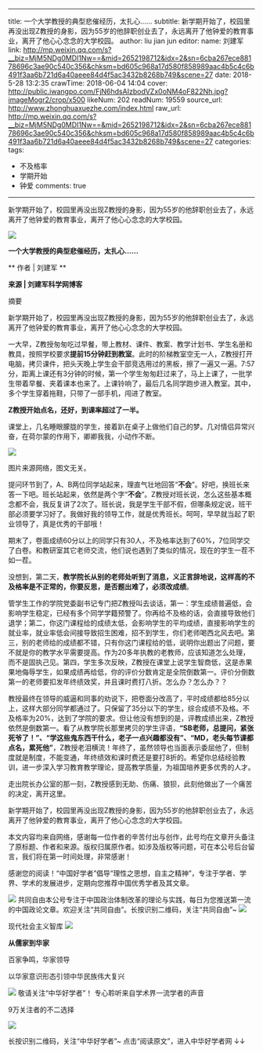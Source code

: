 
---
title: 一个大学教授的典型悲催经历，太扎心……
subtitle: 新学期开始了，校园里再没出现Z教授的身影，因为55岁的他辞职创业去了，永远离开了他钟爱的教育事业，离开了他心心念念的大学校园。
author: liu jian jun
editor:
  name: 刘建军
  link: http://mp.weixin.qq.com/s?__biz=MjM5NDg0MDI1Nw==&mid=2652198712&idx=2&sn=6cba267ece88178696c3ae90c540c356&chksm=bd605c968a17d580f858989aac4b5c4c6b491f3aa6b721d6a40aeee84d4f5ac3432b8268b749&scene=27
date: 2018-5-28 13:2:35
crawTime: 2018-06-04 14:04
cover: http://public.iwangpo.com/FjN6hdsAIzbodVZx0oNM4oF822Nh.jpg?imageMogr2/crop/x500
likeNum: 202
readNum: 19559
source_url: http://www.zhonghuaxuezhe.com/index.html
raw_url: http://mp.weixin.qq.com/s?__biz=MjM5NDg0MDI1Nw==&mid=2652198712&idx=2&sn=6cba267ece88178696c3ae90c540c356&chksm=bd605c968a17d580f858989aac4b5c4c6b491f3aa6b721d6a40aeee84d4f5ac3432b8268b749&scene=27
categories: 
tags: 
  - 不及格率
  - 学期开始
  - 钟爱
comments: true
---
新学期开始了，校园里再没出现Z教授的身影，因为55岁的他辞职创业去了，永远离开了他钟爱的教育事业，离开了他心心念念的大学校园。
<!--more-->
![](http://public.iwangpo.com/FudmCe9IALS25d-8xnUvqzWSXTOV.jpg?imageView2/2/w/600)

**一个大学教授的典型悲催经历，太扎心……**

**  作者 | 刘建军   **

****来源 | 刘建军科学网博客****

摘要

新学期开始了，校园里再没出现Z教授的身影，因为55岁的他辞职创业去了，永远离开了他钟爱的教育事业，离开了他心心念念的大学校园。

一大早，Z教授匆匆吃过早餐，带上教材、课件、教案、教学计划书、学生名册和教具，按照学校要求**提前15分钟赶到教室**。此时的阶梯教室空无一人，Z教授打开电脑，拷贝课件，把头天晚上学生会干部竞选用过的黑板，擦了一遍又一遍。7:57分，距离上课还有3分钟的时候，第一个学生匆匆赶过来了，马上上课了，一批学生带着早餐、夹着课本也来了。上课铃响了，最后几名同学跑步进入教室。其中，多个学生穿着拖鞋，只带了一部手机，闯进了教室。

**Z教授开始点名，还好，到课率超过了一半。**

课堂上，几名睡眼朦胧的学生，接着趴在桌子上做他们自己的梦。几对情侣异常兴奋，在荷尔蒙的作用下，卿卿我我，小动作不断。

![](http://public.iwangpo.com/FpZJTm_8LHhYmG-21EJdA20jfg0m.jpg?imageView2/2/w/600)

图片来源网络，图文无关。

提问环节到了，A、B两位同学站起来，理直气壮地回答“**不会**”。好吧，换班长来答一下吧。班长站起来，依然是两个字“**不会**”。Z教授对班长说，怎么这些基本概念都不会，我反复讲了2次了。班长说，我是学生干部不假，但哪条规定说，班干部必须要学习好了。我做好我的领导工作，就是优秀班长。呵呵，早早就当起了职业领导了，真是优秀的干部哦！

期末了，卷面成绩60分以上的同学只有30人，不及格率达到了60%，7位同学交了白卷。和教研室其它老师交流，他们说也遇到了类似的情况，现在的学生一茬不如一茬。

没想到，第二天，**教学院长从别的老师处听到了消息，义正言辞地说，这样高的不及格率是不正常的，你要反思，是否题出难了，必须改成绩**。

管学生工作的学院党委副书记专门把Z教授叫去谈话，第一：学生成绩普遍低，会影响学生稳定，已经有多个同学学籍预警了。你再给不及格的话，会直接导致他们退学；第二，你这门课程给的成绩太低，会影响学生的平均成绩，直接影响学生的就业率，就业率低会间接导致招生困难，招不到学生，你们老师喝西北风去吧。第三，别的老师给的成绩都不错，只有你这门课程给的低，说明你出题出了问题，要不就是你的教学水平需要提高。作为20多年执教的老教师，应该知道怎么处理，而不是固执己见。第四，学生多次反映，Z教授在课堂上说学生智商低，这是赤果果地侮辱学生，如果成绩再给低，你的评价分数肯定是全院倒数第一。评价分倒数第一的老师要扣发年终绩效奖，并且课时费打八折。怎么办？怎么办？？

教授最终在领导的威逼和同事的劝说下，把卷面分改高了，平时成绩都给85分以上，这样大部分同学都通过了。只保留了35分以下的学生，综合成绩不及格。不及格率为20%，达到了学院的要求。但让他没有想到的是，评教成绩出来，Z教授依然是倒数第一。看了从教学院长那里拷贝的学生评语，**“SB老师，总提问，紧张死爷了！”、“学这些鬼东西干什么，老子一点兴趣都没有”、“MD，老头每节课都点名，累死他”**，Z教授老泪横流！年终了，虽然领导也当面表示委屈他了，但制度就是制度，不能变通，年终绩效和课时费还是要打8折的。希望你总结经验教训，进一步深入学习教育教学理论，提高教学质量，为祖国培养更多优秀的人才。


走出院长办公室的那一刻，Z教授感到无助、伤痛、狼狈，此刻他做出了一个痛苦的决定，离开这里。

新学期开始了，校园里再没出现Z教授的身影，因为55岁的他辞职创业去了，永远离开了他钟爱的教育事业，离开了他心心念念的大学校园。

本文内容均来自网络，感谢每一位作者的辛苦付出与创作，此号均在文章开头备注了原标题、作者和来源。版权归属原作者。如涉及版权等问题，可在本公号后台留言，我们将在第一时间处理，非常感谢！

感谢您的阅读！“中国好学者”倡导“理性之思想，自主之精神”，专注于学者、学界、学术的发展进步，定期向您推荐中国优秀学者及其文章。

![](http://public.iwangpo.com/FvmN9h2NjFFStwk19Q3BdzkxBKy9.jpg?imageView2/2/w/600)
共同自由本公号专注于中国政治体制改革的理论与实践，每日为您推送第一流的中国政论文章。欢迎关注“共同自由”。长按识别二维码，关注“共同自由”~
![](http://public.iwangpo.com/FsotZJ2f81WxoWAZ-aohjVacwyPC.jpg?imageView2/2/w/600)

现代社会主义智库
![](http://public.iwangpo.com/FsotZJ2f81WxoWAZ-aohjVacwyPC.jpg?imageView2/2/w/600)

**从儒家到华家**

百家争鸣，华家领导

以华家意识形态引领中华民族伟大复兴

![](http://public.iwangpo.com/Fr8HAdzQxY-8x-YPqCITfzy4j5xu.jpg?imageView2/2/w/600)
敬请关注“中华好学者”！
专心聆听来自学术界一流学者的声音

9万关注者的不二选择

![](http://public.iwangpo.com/FqIqwwpm9ZIdkMLse7Q7Qal8IGed.jpg?imageView2/2/w/600)

长按识别二维码，关注“中华好学者”~
点击“阅读原文”，进入中华好学者网
↓↓
